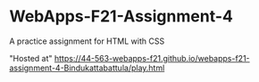 # WebApps-F21-Assignment-4
A practice assignment for HTML with CSS

"Hosted at" https://44-563-webapps-f21.github.io/webapps-f21-assignment-4-Bindukattabattula/play.html